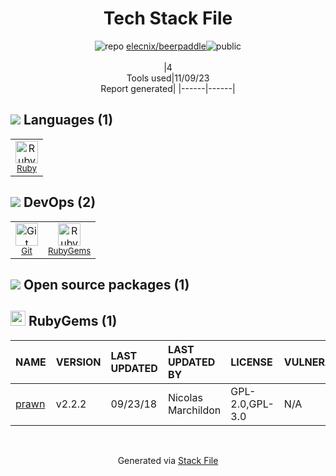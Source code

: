 <!--
--- Readme.md Snippet without images Start ---
## Tech Stack
elecnix/beerpaddle is built on the following main stack:
- [Ruby](https://www.ruby-lang.org) – Languages

Full tech stack [here](/techstack.md)
--- Readme.md Snippet without images End ---

--- Readme.md Snippet with images Start ---
## Tech Stack
elecnix/beerpaddle is built on the following main stack:
- <img width='25' height='25' src='https://img.stackshare.io/service/989/ruby.png' alt='Ruby'/> [Ruby](https://www.ruby-lang.org) – Languages

Full tech stack [here](/techstack.md)
--- Readme.md Snippet with images End ---
-->
<div align="center">

# Tech Stack File
![](https://img.stackshare.io/repo.svg "repo") [elecnix/beerpaddle](https://github.com/elecnix/beerpaddle)![](https://img.stackshare.io/public_badge.svg "public")
<br/><br/>
|4<br/>Tools used|11/09/23 <br/>Report generated|
|------|------|
</div>

## <img src='https://img.stackshare.io/languages.svg'/> Languages (1)
<table><tr>
  <td align='center'>
  <img width='36' height='36' src='https://img.stackshare.io/service/989/ruby.png' alt='Ruby'>
  <br>
  <sub><a href="https://www.ruby-lang.org">Ruby</a></sub>
  <br>
  <sub></sub>
</td>

</tr>
</table>

## <img src='https://img.stackshare.io/devops.svg'/> DevOps (2)
<table><tr>
  <td align='center'>
  <img width='36' height='36' src='https://img.stackshare.io/service/1046/git.png' alt='Git'>
  <br>
  <sub><a href="http://git-scm.com/">Git</a></sub>
  <br>
  <sub></sub>
</td>

<td align='center'>
  <img width='36' height='36' src='https://img.stackshare.io/service/12795/5jL6-BA5_400x400.jpeg' alt='RubyGems'>
  <br>
  <sub><a href="https://rubygems.org/">RubyGems</a></sub>
  <br>
  <sub></sub>
</td>

</tr>
</table>


## <img src='https://img.stackshare.io/group.svg' /> Open source packages (1)</h2>

## <img width='24' height='24' src='https://img.stackshare.io/service/12795/5jL6-BA5_400x400.jpeg'/> RubyGems (1)

|NAME|VERSION|LAST UPDATED|LAST UPDATED BY|LICENSE|VULNERABILITIES|
|:------|:------|:------|:------|:------|:------|
|[prawn](https://rubygems.org/prawn)|v2.2.2|09/23/18|Nicolas Marchildon |GPL-2.0,GPL-3.0|N/A|

<br/>
<div align='center'>

Generated via [Stack File](https://github.com/apps/stack-file)
